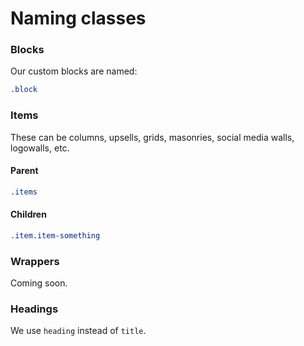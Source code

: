 # Naming classes

### Blocks

Our custom blocks are named:

```css
.block
```

### Items

These can be columns, upsells, grids, masonries, social media walls, logowalls, etc.

#### Parent

```css
.items
```

#### Children

```css
.item.item-something
```

### Wrappers

Coming soon.

### Headings

We use `heading` instead of `title`.
